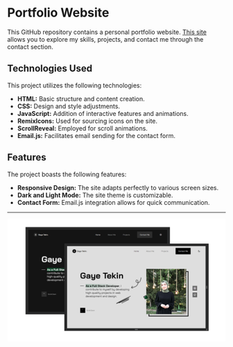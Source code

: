 # Portfolio Website

This GitHub repository contains a personal portfolio website. [This site](https://gayemce.github.io/myPortfolio/) allows you to explore my skills, projects, and contact me through the contact section.

## Technologies Used

This project utilizes the following technologies:

- **HTML:** Basic structure and content creation.
- **CSS:** Design and style adjustments.
- **JavaScript:** Addition of interactive features and animations.
- **RemixIcons:** Used for sourcing icons on the site.
- **ScrollReveal:** Employed for scroll animations.
- **Email.js:** Facilitates email sending for the contact form.

## Features

The project boasts the following features:

- **Responsive Design:** The site adapts perfectly to various screen sizes.
- **Dark and Light Mode:** The site theme is customizable.
- **Contact Form:** Email.js integration allows for quick communication.

---

![Portfolio](Portfolio.png)
